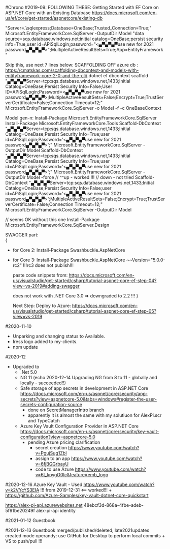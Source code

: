 ﻿#Chrono
#2019-09:
  FOLLOWING THESE: Getting Started with EF Core on ASP.NET Core with an Existing Database  https://docs.microsoft.com/en-us/ef/core/get-started/aspnetcore/existing-db

"Server=.\sqlexpress;Database=OneBase;Trusted_Connection=True;" Microsoft.EntityFrameworkCore.SqlServer -OutputDir Model
"data source=sqs.database.windows.net;initial catalog=OneBase;persist security info=True;user id=APiSqlLogin;password=\"<▄▀▄▀▄▀use new for 2021 password▄▀▄▀▄▀>\";MultipleActiveResultSets=True;App=EntityFramework"

  Skip this, use next 7 lines below: SCAFFOLDING OFF azure db : https://cmatskas.com/scaffolding-dbcontext-and-models-with-entityframework-core-2-0-and-the-cli/  dotnet ef dbcontext scaffold "▄▀▄▀▄▀Server=tcp:sqs.database.windows.net,1433;Initial Catalog=OneBase;Persist Security Info=False;User ID=APiSqlLogin;Password=<▄▀▄▀▄▀use new for 2021 password▄▀▄▀▄▀>;MultipleActiveResultSets=False;Encrypt=True;TrustServerCertificate=False;Connection Timeout=12;" Microsoft.EntityFrameworkCore.SqlServer -o Model -f -c OneBaseContext

Model gen-n:
Install-Package Microsoft.EntityFrameworkCore.SqlServer
Install-Package Microsoft.EntityFrameworkCore.Tools
Scaffold-DbContext "▄▀▄▀▄▀Server=tcp:sqs.database.windows.net,1433;Initial Catalog=OneBase;Persist Security Info=True;user id=APiSqlLogin;Password='<▄▀▄▀▄▀use new for 2021 password▄▀▄▀▄▀>';" Microsoft.EntityFrameworkCore.SqlServer -OutputDir Model
Scaffold-DbContext "▄▀▄▀▄▀Server=tcp:sqs.database.windows.net,1433;Initial Catalog=OneBase;Persist Security Info=True;user id=APiSqlLogin;Password='<▄▀▄▀▄▀use new for 2021 password▄▀▄▀▄▀>';" Microsoft.EntityFrameworkCore.SqlServer -OutputDir Model -force
// ^^up - worked !!!
// down - not tried
Scaffold-DbContext "▄▀▄▀▄▀Server=tcp:sqs.database.windows.net,1433;Initial Catalog=OneBase;Persist Security Info=False;user id=APiSqlLogin;Password='<▄▀▄▀▄▀use new for 2021 password▄▀▄▀▄▀>';MultipleActiveResultSets=False;Encrypt=True;TrustServerCertificate=False;Connection Timeout=12;" Microsoft.EntityFrameworkCore.SqlServer -OutputDir Model

// seems OK without this one Install-Package Microsoft.EntityFrameworkCore.SqlServer.Design 

  
SWAGGER part:   
{
- for Core 2:    Install-Package Swashbuckle.AspNetCore
- for Core 3:    Install-Package Swashbuckle.AspNetCore ~~Version="5.0.0-rc2"   !!!rc3 does not publish!!!

  paste code snippets from: https://docs.microsoft.com/en-us/visualstudio/get-started/csharp/tutorial-aspnet-core-ef-step-04?view=vs-2019#adding-swagger

  does not work with .NET Core 3.0 => downgraded to 2.2 !!!
}

  Next Step: Deploy to Azure: https://docs.microsoft.com/en-us/visualstudio/get-started/csharp/tutorial-aspnet-core-ef-step-05?view=vs-2019

#2020-11-10
  - Unparking and changing status to Available.
  - Iress logo added to my-clients.
  - npm update

#2020-12
  - Upgraded to
    - .Net 5.0
    - NG 11 (echo 2020-12-14  Upgrading NG from 8 to 11 - globally and locally - succeeded!!)
    - Safe storage of app secrets in development in ASP.NET Core  https://docs.microsoft.com/en-us/aspnet/core/security/app-secrets?view=aspnetcore-5.0&tabs=windows#register-the-user-secrets-configuration-source
      + done on SecretManagerIntro branch
      + apparently it is almost the same with my solutiuon for AlexPi.scr and TypeCatch
    - Azure Key Vault Configuration Provider in ASP.NET Core      https://docs.microsoft.com/en-us/aspnet/core/security/key-vault-configuration?view=aspnetcore-5.0
      + pending Azure pricing clarification
        * secret creation   https://www.youtube.com/watch?v=PgujSug1ZbI
        * assign to an app  https://www.youtube.com/watch?v=6fjBGGrbayU
        * code to use Azure https://www.youtube.com/watch?v=6l_kpygO0Ic&feature=emb_logo

#2020-12-16  Azure Key Vault - Used https://www.youtube.com/watch?v=k2VYcYS3EIA !!! from 2019-12-31  <== worked!!! + https://github.com/Azure-Samples/key-vault-dotnet-core-quickstart

  https://alex-pi-api.azurewebsites.net
  48ebcf3d-868a-4fbe-adeb-5f91be20249f  alex-pi-api identity

#2021-01-12  Guestbook

#2021-12-13  Guestbook merged/published/deleted;  late2021updates created
  mode operandy: use GitHub for Desktop to perform local commits + VS to push/pull !!!

  
